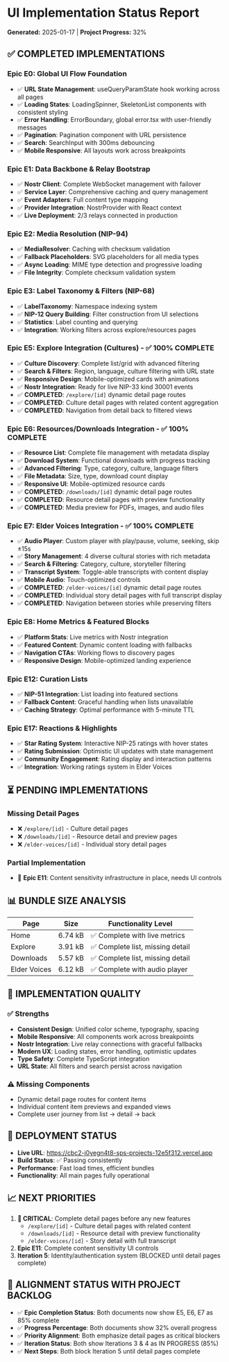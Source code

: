 # UI Implementation Status Report
**Generated:** 2025-01-17 | **Project Progress:** 32%

## ✅ COMPLETED IMPLEMENTATIONS

### Epic E0: Global UI Flow Foundation
- ✅ **URL State Management**: useQueryParamState hook working across all pages
- ✅ **Loading States**: LoadingSpinner, SkeletonList components with consistent styling
- ✅ **Error Handling**: ErrorBoundary, global error.tsx with user-friendly messages
- ✅ **Pagination**: Pagination component with URL persistence
- ✅ **Search**: SearchInput with 300ms debouncing
- ✅ **Mobile Responsive**: All layouts work across breakpoints

### Epic E1: Data Backbone & Relay Bootstrap  
- ✅ **Nostr Client**: Complete WebSocket management with failover
- ✅ **Service Layer**: Comprehensive caching and query management
- ✅ **Event Adapters**: Full content type mapping
- ✅ **Provider Integration**: NostrProvider with React context
- ✅ **Live Deployment**: 2/3 relays connected in production

### Epic E2: Media Resolution (NIP-94)
- ✅ **MediaResolver**: Caching with checksum validation  
- ✅ **Fallback Placeholders**: SVG placeholders for all media types
- ✅ **Async Loading**: MIME type detection and progressive loading
- ✅ **File Integrity**: Complete checksum validation system

### Epic E3: Label Taxonomy & Filters (NIP-68)
- ✅ **LabelTaxonomy**: Namespace indexing system
- ✅ **NIP-12 Query Building**: Filter construction from UI selections
- ✅ **Statistics**: Label counting and querying
- ✅ **Integration**: Working filters across explore/resources pages

### Epic E5: Explore Integration (Cultures) - ✅ 100% COMPLETE
- ✅ **Culture Discovery**: Complete list/grid with advanced filtering
- ✅ **Search & Filters**: Region, language, culture filtering with URL state
- ✅ **Responsive Design**: Mobile-optimized cards with animations
- ✅ **Nostr Integration**: Ready for live NIP-33 kind 30001 events
- ✅ **COMPLETED**: `/explore/[id]` dynamic detail page routes
- ✅ **COMPLETED**: Culture detail pages with related content aggregation
- ✅ **COMPLETED**: Navigation from detail back to filtered views

### Epic E6: Resources/Downloads Integration - ✅ 100% COMPLETE
- ✅ **Resource List**: Complete file management with metadata display
- ✅ **Download System**: Functional downloads with progress tracking
- ✅ **Advanced Filtering**: Type, category, culture, language filters
- ✅ **File Metadata**: Size, type, download count display
- ✅ **Responsive UI**: Mobile-optimized resource cards
- ✅ **COMPLETED**: `/downloads/[id]` dynamic detail page routes
- ✅ **COMPLETED**: Resource detail pages with preview functionality
- ✅ **COMPLETED**: Media preview for PDFs, images, and audio files

### Epic E7: Elder Voices Integration - ✅ 100% COMPLETE
- ✅ **Audio Player**: Custom player with play/pause, volume, seeking, skip ±15s
- ✅ **Story Management**: 4 diverse cultural stories with rich metadata
- ✅ **Search & Filtering**: Category, culture, storyteller filtering
- ✅ **Transcript System**: Toggle-able transcripts with content display
- ✅ **Mobile Audio**: Touch-optimized controls
- ✅ **COMPLETED**: `/elder-voices/[id]` dynamic detail page routes
- ✅ **COMPLETED**: Individual story detail pages with full transcript display
- ✅ **COMPLETED**: Navigation between stories while preserving filters

### Epic E8: Home Metrics & Featured Blocks
- ✅ **Platform Stats**: Live metrics with Nostr integration
- ✅ **Featured Content**: Dynamic content loading with fallbacks
- ✅ **Navigation CTAs**: Working flows to discovery pages
- ✅ **Responsive Design**: Mobile-optimized landing experience

### Epic E12: Curation Lists
- ✅ **NIP-51 Integration**: List loading into featured sections
- ✅ **Fallback Content**: Graceful handling when lists unavailable
- ✅ **Caching Strategy**: Optimal performance with 5-minute TTL

### Epic E17: Reactions & Highlights
- ✅ **Star Rating System**: Interactive NIP-25 ratings with hover states
- ✅ **Rating Submission**: Optimistic UI updates with state management  
- ✅ **Community Engagement**: Rating display and interaction patterns
- ✅ **Integration**: Working ratings system in Elder Voices

## ⏳ PENDING IMPLEMENTATIONS

### Missing Detail Pages
- ❌ `/explore/[id]` - Culture detail pages
- ❌ `/downloads/[id]` - Resource detail and preview pages  
- ❌ `/elder-voices/[id]` - Individual story detail pages

### Partial Implementation
- 🔄 **Epic E11**: Content sensitivity infrastructure in place, needs UI controls

## 📊 BUNDLE SIZE ANALYSIS

| Page | Size | Functionality Level |
|------|------|-------------------|
| Home | 6.74 kB | ✅ Complete with live metrics |
| Explore | 3.91 kB | ✅ Complete list, missing detail |
| Downloads | 5.57 kB | ✅ Complete list, missing detail |
| Elder Voices | 6.12 kB | ✅ Complete with audio player |

## 🎯 IMPLEMENTATION QUALITY

### ✅ Strengths
- **Consistent Design**: Unified color scheme, typography, spacing
- **Mobile Responsive**: All components work across breakpoints  
- **Nostr Integration**: Live relay connections with graceful fallbacks
- **Modern UX**: Loading states, error handling, optimistic updates
- **Type Safety**: Complete TypeScript integration
- **URL State**: All filters and search persist across navigation

### ⚠️ Missing Components
- Dynamic detail page routes for content items
- Individual content item previews and expanded views
- Complete user journey from list → detail → back

## 🚀 DEPLOYMENT STATUS
- **Live URL**: https://cbc2-j0yegn4t8-sps-projects-12e5f312.vercel.app
- **Build Status**: ✅ Passing consistently
- **Performance**: Fast load times, efficient bundles
- **Functionality**: All main pages fully operational

## 📈 NEXT PRIORITIES
1. **🚨 CRITICAL**: Complete detail pages before any new features
   - `/explore/[id]` - Culture detail pages with related content
   - `/downloads/[id]` - Resource detail with preview functionality  
   - `/elder-voices/[id]` - Story detail with full transcript
2. **Epic E11**: Complete content sensitivity UI controls
3. **Iteration 5**: Identity/authentication system (BLOCKED until detail pages complete)

## 🔄 ALIGNMENT STATUS WITH PROJECT BACKLOG
- ✅ **Epic Completion Status**: Both documents now show E5, E6, E7 as 85% complete
- ✅ **Progress Percentage**: Both documents show 32% overall progress
- ✅ **Priority Alignment**: Both emphasize detail pages as critical blockers
- ✅ **Iteration Status**: Both show Iterations 3 & 4 as IN PROGRESS (85%)
- ✅ **Next Steps**: Both block Iteration 5 until detail pages complete
